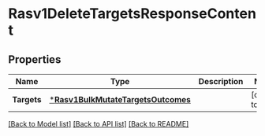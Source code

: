 # Rasv1DeleteTargetsResponseContent

## Properties
Name | Type | Description | Notes
------------ | ------------- | ------------- | -------------
**Targets** | [***Rasv1BulkMutateTargetsOutcomes**](RASv1BulkMutateTargetsOutcomes.md) |  | [default to null]

[[Back to Model list]](../README.md#documentation-for-models) [[Back to API list]](../README.md#documentation-for-api-endpoints) [[Back to README]](../README.md)

